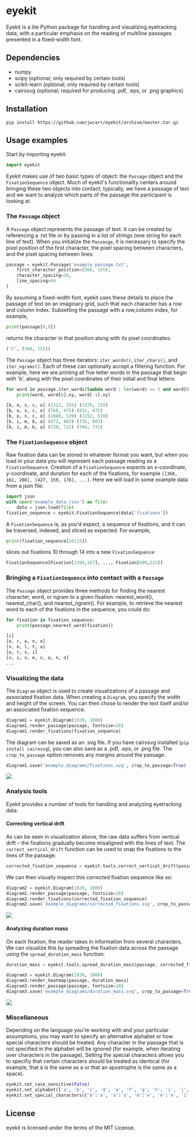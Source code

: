 eyekit
======

Eyekit is a lite Python package for handling and visualizing eyetracking data, with a particular emphasis on the reading of multiline passages presented in a fixed-width font.


Dependencies
------------

- numpy
- scipy (optional; only required by certain tools)
- scikit-learn (optional; only required by certain tools)
- cairosvg (optional; required for producing .pdf, .eps, or .png graphics)


Installation
------------

```
pip install https://github.com/jwcarr/eyekit/archive/master.tar.gz
```


Usage examples
--------------

Start by importing eyekit:

```python
import eyekit
```

Eyekit makes use of two basic types of object: the `Passage` object and the `FixationSequence` object. Much of eyekit's functionality centers around bringing these two objects into contact; typically, we have a passage of text and we want to analyze which parts of the passage the participant is looking at.


### The `Passage` object

A `Passage` object represents the passage of text. It can be created by referencing a .txt file or by passing in a list of strings (one string for each line of text). When you initialize the `Passasge`, it is necessary to specify the pixel position of the first character, the pixel spacing between characters, and the pixel spacing between lines:

```python
passage = eyekit.Passage('example_passage.txt',
	first_character_position=(368, 155),
	character_spacing=16,
	line_spacing=64
)
```

By assuming a fixed-width font, eyekit uses these details to place the passage of text on an imaginary grid, such that each character has a row and column index. Subsetting the passage with a row,column index, for example,

```python
print(passage[0,0])
```

returns the character in that position along with its pixel coordinates:

```python
('C', (368, 155))
```

The `Passage` object has three iterators: `iter_words()`, `iter_chars()`, and `iter_ngrams()`. Each of these can optionally accept a filtering function. For example, here we are printing all five letter words in the passage that begin with 'b', along with the pixel coordinates of their initial and final letters:

```python
for word in passage.iter_words(lambda word : len(word) == 5 and word[0] == 'b'):
	print(word, word[0].xy, word[-1].xy)
```

```python
[b, o, s, c, o] (1312, 155) (1376, 155)
[b, o, s, c, o] (768, 475) (832, 475)
[b, o, s, c, o] (1088, 539) (1152, 539)
[b, i, m, b, a] (672, 603) (736, 603)
[b, i, m, b, a] (720, 731) (784, 731)
```


### The `FixationSequence` object

Raw fixation data can be stored in whatever format you want, but when you load in your data you will represent each passage reading as a `FixationSequence`. Creation of a `FixationSequence` expects an x-coordinate, y-coordinate, and duration for each of the fixations, for example `[[368, 161, 208], [427, 159, 178], ...]`. Here we will load in some example data from a json file:

```python
import json
with open('example_data.json') as file:
	data = json.load(file)
fixation_sequence = eyekit.FixationSequence(data['fixations'])
```

A `FixationSequence` is, as you'd expect, a sequence of fixations, and it can be traversed, indexed, and sliced as expected. For example,

```python
print(fixation_sequence[10:15])
```

slices out fixations 10 through 14 into a new `FixationSequence`:

```python
FixationSequence[Fixation[1394,187], ..., Fixation[688,232]]
```


### Bringing a `FixationSequence` into contact with a `Passage`

The `Passage` object provides three methods for finding the nearest character, word, or ngram to a given fixation: nearest_word(), nearest_char(), and nearest_ngram(). For example, to retrieve the nearest word to each of the fixations in the sequence, you could do:

```python
for fixation in fixation_sequence:
	print(passage.nearest_word(fixation))
```

```python
[c]
[e, r, a, n, o]
[v, o, l, t, a]
[o, r, s, i]
[v, i, v, e, v, a, n, o]
...
```


### Visualizing the data

The `Diagram` object is used to create visualizations of a passage and associated fixation data. When creating a `Diagram`, you specify the width and height of the screen. You can then chose to render the text itself and/or an associated fixation sequence.

```python
diagram1 = eyekit.Diagram(1920, 1080)
diagram1.render_passage(passage, fontsize=28)
diagram1.render_fixations(fixation_sequence)
```

The diagram can be saved as an .svg file. If you have cairosvg installed (`pip install cairosvg`), you can also save as a .pdf, .eps, or .png file. The `crop_to_passage` option removes any margins around the passage:

```python
diagram1.save('example_diagrams/fixations.svg', crop_to_passage=True)
```

<img src='./example_diagrams/fixations.svg'>


### Analysis tools

Eyekit provides a number of tools for handling and analyzing eyetracking data.

#### Correcting vertical drift

As can be seen in visualization above, the raw data suffers from vertical drift – the fixations gradually become misaligned with the lines of text. The `correct_vertical_drift` function can be used to snap the fixations to the lines of the passage:

```python
corrected_fixation_sequence = eyekit.tools.correct_vertical_drift(passage, fixation_sequence)
```

We can then visually inspect this corrected fixation sequence like so:

```python
diagram2 = eyekit.Diagram(1920, 1080)
diagram2.render_passage(passage, fontsize=28)
diagram2.render_fixations(corrected_fixation_sequence)
diagram2.save('example_diagrams/corrected_fixations.svg', crop_to_passage=True)
```

<img src='./example_diagrams/corrected_fixations.svg'>

#### Analyzing duration mass

On each fixation, the reader takes in information from several characters. We can visualize this by spreading the fixation data across the passage using the `spread_duration_mass` function:

```python
duration_mass = eyekit.tools.spread_duration_mass(passage, corrected_fixation_sequence)

diagram3 = eyekit.Diagram(1920, 1080)
diagram3.render_heatmap(passage, duration_mass)
diagram3.render_passage(passage, fontsize=28)
diagram3.save('example_diagrams/duration_mass.svg', crop_to_passage=True)
```

<img src='./example_diagrams/duration_mass.svg'>


### Miscellaneous

Depending on the language you're working with and your particular assumptions, you may want to specify an alternative alphabet or how special characters should be treated. Any character in the passage that is not specified in the alphabet will be ignored (for example, when iterating over characters in the passage). Setting the special characters allows you to specifiy that certain characters should be treated as identical (for example, that à is the same as a or that an apostrophe is the same as a space).

```python
eyekit.set_case_sensitive(False)
eyekit.set_alphabet(['a', 'b', 'c', 'd', 'e', 'f', 'g', 'h', 'i', 'j', 'k', 'l', 'm', 'n', 'o', 'p', 'q', 'r', 's', 't', 'u', 'v', 'w', 'x', 'y', 'z', 'à', 'á', 'è', 'é', 'ì', 'í', 'ò', 'ó', 'ù', 'ú', ' ', '’'])
eyekit.set_special_characters({'à':'a', 'á':'a', 'è':'e', 'é':'e', 'ì':'i', 'í':'i', 'ò':'o', 'ó':'o', 'ù':'u', 'ú':'u', ' ':'_', '’':'_'})
```


License
-------

eyekit is licensed under the terms of the MIT License.
